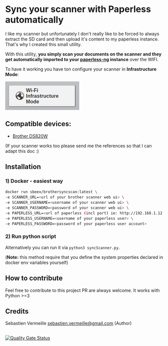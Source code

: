 Sync your scanner with Paperless automatically
===

I like my scanner but unfortunately I don't really like to be forced to always extract the SD card and then upload it's content to my paperless instance.
That's why I created this small utility.

With this utility, **you simply scan your documents on the scanner and they get automatically imported to your [paperless-ng](https://github.com/jonaswinkler/paperless-ng]) instance** over the WIFI.


To have it working you have ton configure your scanner in **Infrastructure Mode**: 

![](doc/infrastructure-mode-button.png)


## Compatible devices:
* [Brother DS820W](https://www.brother-usa.com/products/ds820w)

(If your scanner works too please send me the references so that I can adapt this doc :)

## Installation

### 1) Docker - easiest way
```bash
docker run sbeex/brothersyncscan:latest \
-e SCANNER_URL=<url of your brother scanner web ui> \
-e SCANNER_USERNAME=<username of your scanner web ui> \
-e SCANNER_PASSWORD=<password of your scanner web ui> \
-e PAPERLESS_URL=<url of paperless (incl port) ie: http://192.168.1.12:8000> \
-e PAPERLESS_USERNAME=<username of your paperless user> \
-e PAPERLESS_PASSWORD=<password of your paperless user account> 
```

### 2) Run python script
Alternatively you can run it via `python3 syncScanner.py`. 

(**Note:** this method require that you define the system properties declared in docker env variables yourself)

## How to contribute
Feel free to contribute to this project PR are always welcome.
It works with Python >=3

## Credits

Sebastien Vermeille <sebastien.vermeille@gmail.com> (Author)

## 

[![Quality Gate Status](https://sonarcloud.io/api/project_badges/measure?project=sebastienvermeille_paperless-sync-brother-scan&metric=alert_status)](https://sonarcloud.io/dashboard?id=sebastienvermeille_paperless-sync-brother-scan)
